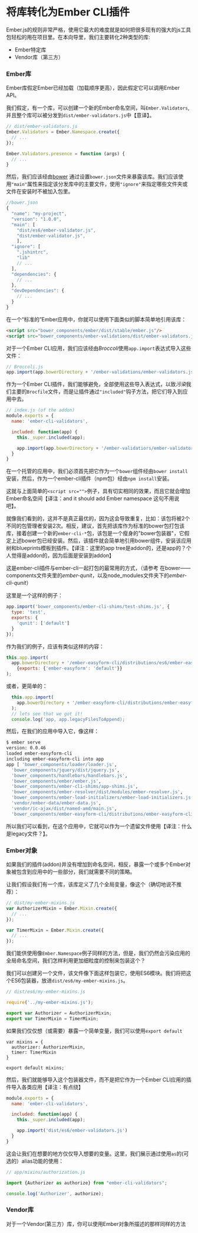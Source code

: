 # 将库转化为Ember CLI插件

Ember.js的规则非常严格，使用它最大的难度就是如何把很多现有的强大的js工具包轻松的用在项目里。在本向导里，我们主要转化2种类型的库:

- Ember特定库
- Vendor库（第三方）

### Ember库

Ember库假定Ember已经加载（加载顺序更高），因此假定它可以调用Ember API。

我们假定，有一个库，可以创建一个新的Ember命名空间，叫`Ember.Validators`,并且整个库可以被分发到`dist/ember-validators.js`中【意译】。

```javascript
// dist/ember-validators.js
Ember.Validators = Ember.Namespace.create({
  // ...
});

Ember.Validators.presence = function (args) {
  // ...
}
```

然后，我们应该经由[bower](http://bower.io/docs/creating-packages/) 通过设置`bower.json`文件来暴露该库。我们应该使用`"main"`属性来指定该分发库中的主要文件，使用`"ignore"`来指定哪些文件夹或文件在安装时不被加入包里。

```javascript
//bower.json
{
  "name": "my-project",
  "version": "1.0.0",
  "main": [
    "dist/es6/ember-validator.js",
    "dist/ember-validator.js",
    ],
  "ignore": [
    ".jshintrc",
    "lib"
    // ...
  ],
  "dependencies": {
    // ...
  },
  "devDependencies": {
    // ...
  }
}
```


在一个“标准的”Ember应用中，你就可以使用下面类似的脚本简单地引用该库：

```html
<script src="bower_components/ember/dist/stable/ember.js"/>
<script src="bower_components/ember-validations/dist/ember-validators.js"/>
````

对于一个Ember CLI应用，我们应该经由*Broccoli*使用`app.import`表达式导入这些文件：

```javascript
// Broccoli.js
app.import(app.bowerDirectory + '/ember-validations/ember-validators.js')
```

作为一个Ember CLI插件，我们能够避免，全部使用这些导入表达式，以致*污染*我们主要的`Brocfile`文件，而是让插件通过`"included"`钩子方法，把它们导入到应用中去。


```javascript
// index.js (of the addon)
module.exports = {
  name: 'ember-cli-validators',

  included: function(app) {
    this._super.included(app);

    app.import(app.bowerDirectory + '/ember-validatiors/ember-validators.js');
  }
}
````

在一个托管的应用中，我们必须首先把它作为一个`bower`组件经由`bower install`安装，然后，作为一个ember-cli插件（npm包）经由`npm install`安装。

这就与上面简单的`<script src="">`例子，具有切实相同的效果，而且它就会增加Ember命名空间【译注：and it should add Ember namespace 这句不用说吧】。

就像我们看到的，这并不是真正最优的，因为这会导致重复，比如：该包将被2个不同的包管理者安装2次。相反，建议，首先把该库作为标准的bower包打包该库，接着创建一个新的`ember-cli-*`包，该包是一个瘦身的"bower包装器"，它假定上述bower包已经安装。然后，该插件就会简单地引用bower组件，安装该应用树和blueprints模板到插件。【译注：这里的app tree是addon的，还是app的？个人觉得是addon的，因为后面是安装到addon】

这是ember-cli插件与ember-cli一起打包的最常用的方式，（请参考 在bower——components文件夹里的*ember-qunit*，以及node_modules文件夹下的*ember-cli-qunit*）

这里是一个这样的例子：

```javascript
app.import('bower_components/ember-cli-shims/test-shims.js', {
  type: 'test',
  exports: {
    'qunit': ['default']
  }
});
```

作为我们的例子，应该有类似这样的内容：

```javascript
this.app.import(
  app.bowerDirectory + '/ember-easyform-cli/distributions/es6/ember-easyform-cli.js',
    {exports: {'ember-easyform': 'default'}}
);
```

或者，更简单的：

```javascript
  this.app.import(
    app.bowerDirectory + '/ember-easyform-cli/distributions/ember-easyform-cli.js'
  );
  // lets see that we got it!
  console.log('app, app.legacyFilesToAppend);
```

然后，在我们的应用中导入它，像这样：

```bash
$ ember serve
version: 0.0.46
loaded ember-easyform-cli
including ember-easyform-cli into app
app [ 'bower_components/loader/loader.js',
  'bower_components/jquery/dist/jquery.js',
  'bower_components/handlebars/handlebars.js',
  'bower_components/ember/ember.js',
  'bower_components/ember-cli-shims/app-shims.js',
  'bower_components/ember-resolver/dist/modules/ember-resolver.js',
  'bower_components/ember-load-initializers/ember-load-initializers.js',
  'vendor/ember-data/ember-data.js',
  'vendor/ic-ajax/dist/named-amd/main.js',
  'bower_components/ember-easyform-cli/distributions/ember-easyform-cli.js' ]
```

所以我们可以看到，在这个应用中，它就可以作为一个遗留文件使用【译注：什么是legacy文件？】。

### Ember对象

如果我们的插件(addon)并没有增加到命名空间，相反，暴露一个或多个Ember对象被包含到应用中的一些部分，我们就需要不同的策略。

让我们假设我们有一个库，该库定义了几个全局变量，像这个（确切地说不推荐）：

```javascript
// dist/my-ember-mixins.js
var AuthorizerMixin = Ember.Mixin.create({
  // ...
});

var TimerMixin = Ember.Mixin.create({
  // ...
});
```

我们能供使用像`Ember.Namespace`例子同样的方法，但是，我们仍然会污染应用的全局命名空间，我们怎样利用更加细粒度的控制来包装这个？

我们可以创建另一个文件，该文件像下面这样包装它，使用ES6模块。我们将把这个ES6包装器，放进`dist/es6/my-ember-mixins.js`。

```javascript
// dist/es6/my-ember-mixins.js

require('../my-ember-mixins.js');

export var Authorizer = AuthorizerMixin;
export var TimerMixin = TimerMixin;
```

如果我们仅仅想（或需要）暴露一个简单变量，我们可以使用`export default`

```
var mixins = {
  authorizer: AuthorizerMixin,
  timer: TimerMixin
}

export default mixins;
```

然后，我们就能够导入这个包装器文件，而不是把它作为一个Ember CLI应用的插件导入各类应用【译注：有点绕】

```javascript
module.exports = {
  name: 'ember-cli-validators',

  included: function(app) {
    this._super.included(app);

    app.import('dist/es6/ember-validators.js')  
  }
}
````

这会让我们在想要的地方仅仅导入想要的变量。这里，我们展示通过使用`as`的(可选的）alias功能的使用：

```javascript
// app/mixins/authorization.js

import {Authorizer as authorize} from "ember-cli-validators";

console.log('Authorizer', authorize);
```


### Vendor库

对于一个Vendor(第三方）库，你可以使用Ember对象所描述的那样同样的方法
